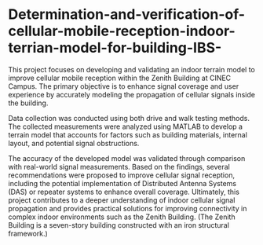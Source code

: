 # Determination-and-verification-of-cellular-mobile-reception-indoor-terrian-model-for-building-IBS-
This project focuses on developing and validating an indoor terrain model to improve cellular mobile reception within the Zenith Building at CINEC Campus. The primary objective is to enhance signal coverage and user experience by accurately modeling the propagation of cellular signals inside the building.

Data collection was conducted using both drive and walk testing methods. The collected measurements were analyzed using MATLAB to develop a terrain model that accounts for factors such as building materials, internal layout, and potential signal obstructions.

The accuracy of the developed model was validated through comparison with real-world signal measurements. Based on the findings, several recommendations were proposed to improve cellular signal reception, including the potential implementation of Distributed Antenna Systems (DAS) or repeater systems to enhance overall coverage.
Ultimately, this project contributes to a deeper understanding of indoor cellular signal propagation and provides practical solutions for improving connectivity in complex indoor environments such as the Zenith Building.
(The Zenith Building is a seven-story building constructed with an iron structural framework.)
